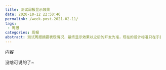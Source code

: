 ```yaml
---
title: 测试周报显示效果
date: 2020-10-12 22:50:46
permalink: /week-post-2021-02-11/
tags: 
 - 周报
categories: 周报
abstract: 测试周报摘要表现情况，最终显示效果以之后的开发为准，现在的设计标准只在于提供一个标准；这里的摘要应该在周报中事先写好，方便之后提取摘要并显示，当长度超过限制的时候可以以省略号显示。
---
```




<!--more-->

内容

没啥可说的了~